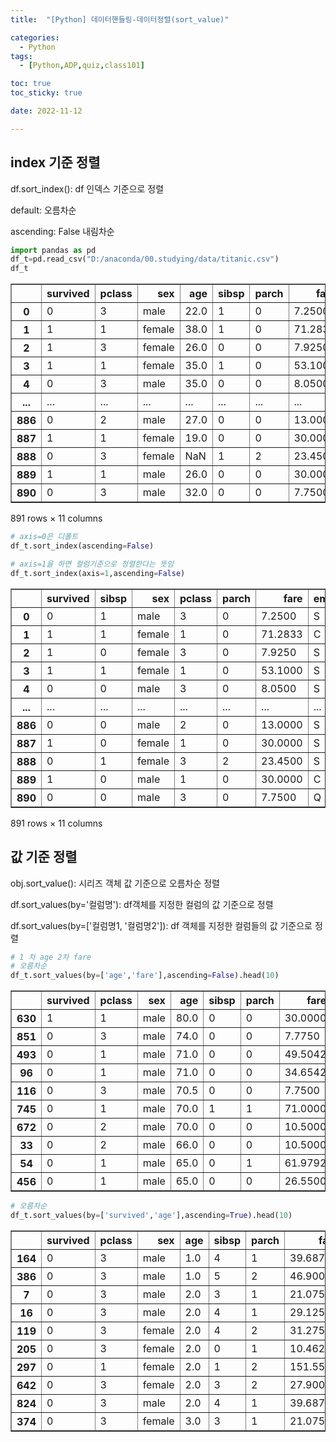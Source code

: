 ```yaml
---
title:  "[Python] 데이터핸들링-데이터정렬(sort_value)" 

categories:
  - Python
tags:
  - [Python,ADP,quiz,class101]

toc: true
toc_sticky: true

date: 2022-11-12

---
```

## index 기준 정렬

df.sort_index(): df 인덱스 기준으로 정렬

default: 오름차순

ascending: False 내림차순


```python
import pandas as pd
df_t=pd.read_csv("D:/anaconda/00.studying/data/titanic.csv")
df_t
```




<div>
<style scoped>
    .dataframe tbody tr th:only-of-type {
        vertical-align: middle;
    }

    .dataframe tbody tr th {
        vertical-align: top;
    }

    .dataframe thead th {
        text-align: right;
    }
</style>
<table border="1" class="dataframe">
  <thead>
    <tr style="text-align: right;">
      <th></th>
      <th>survived</th>
      <th>pclass</th>
      <th>sex</th>
      <th>age</th>
      <th>sibsp</th>
      <th>parch</th>
      <th>fare</th>
      <th>embarked</th>
      <th>class</th>
      <th>adult_male</th>
      <th>embark_town</th>
    </tr>
  </thead>
  <tbody>
    <tr>
      <th>0</th>
      <td>0</td>
      <td>3</td>
      <td>male</td>
      <td>22.0</td>
      <td>1</td>
      <td>0</td>
      <td>7.2500</td>
      <td>S</td>
      <td>Third</td>
      <td>True</td>
      <td>Southampton</td>
    </tr>
    <tr>
      <th>1</th>
      <td>1</td>
      <td>1</td>
      <td>female</td>
      <td>38.0</td>
      <td>1</td>
      <td>0</td>
      <td>71.2833</td>
      <td>C</td>
      <td>First</td>
      <td>False</td>
      <td>Cherbourg</td>
    </tr>
    <tr>
      <th>2</th>
      <td>1</td>
      <td>3</td>
      <td>female</td>
      <td>26.0</td>
      <td>0</td>
      <td>0</td>
      <td>7.9250</td>
      <td>S</td>
      <td>Third</td>
      <td>False</td>
      <td>Southampton</td>
    </tr>
    <tr>
      <th>3</th>
      <td>1</td>
      <td>1</td>
      <td>female</td>
      <td>35.0</td>
      <td>1</td>
      <td>0</td>
      <td>53.1000</td>
      <td>S</td>
      <td>First</td>
      <td>False</td>
      <td>Southampton</td>
    </tr>
    <tr>
      <th>4</th>
      <td>0</td>
      <td>3</td>
      <td>male</td>
      <td>35.0</td>
      <td>0</td>
      <td>0</td>
      <td>8.0500</td>
      <td>S</td>
      <td>Third</td>
      <td>True</td>
      <td>Southampton</td>
    </tr>
    <tr>
      <th>...</th>
      <td>...</td>
      <td>...</td>
      <td>...</td>
      <td>...</td>
      <td>...</td>
      <td>...</td>
      <td>...</td>
      <td>...</td>
      <td>...</td>
      <td>...</td>
      <td>...</td>
    </tr>
    <tr>
      <th>886</th>
      <td>0</td>
      <td>2</td>
      <td>male</td>
      <td>27.0</td>
      <td>0</td>
      <td>0</td>
      <td>13.0000</td>
      <td>S</td>
      <td>Second</td>
      <td>True</td>
      <td>Southampton</td>
    </tr>
    <tr>
      <th>887</th>
      <td>1</td>
      <td>1</td>
      <td>female</td>
      <td>19.0</td>
      <td>0</td>
      <td>0</td>
      <td>30.0000</td>
      <td>S</td>
      <td>First</td>
      <td>False</td>
      <td>Southampton</td>
    </tr>
    <tr>
      <th>888</th>
      <td>0</td>
      <td>3</td>
      <td>female</td>
      <td>NaN</td>
      <td>1</td>
      <td>2</td>
      <td>23.4500</td>
      <td>S</td>
      <td>Third</td>
      <td>False</td>
      <td>Southampton</td>
    </tr>
    <tr>
      <th>889</th>
      <td>1</td>
      <td>1</td>
      <td>male</td>
      <td>26.0</td>
      <td>0</td>
      <td>0</td>
      <td>30.0000</td>
      <td>C</td>
      <td>First</td>
      <td>True</td>
      <td>Cherbourg</td>
    </tr>
    <tr>
      <th>890</th>
      <td>0</td>
      <td>3</td>
      <td>male</td>
      <td>32.0</td>
      <td>0</td>
      <td>0</td>
      <td>7.7500</td>
      <td>Q</td>
      <td>Third</td>
      <td>True</td>
      <td>Queenstown</td>
    </tr>
  </tbody>
</table>
<p>891 rows × 11 columns</p>
</div>




```python
# axis=0은 디폴트 
df_t.sort_index(ascending=False)
```


```python
# axis=1을 하면 컬럼기준으로 정렬한다는 뜻임 
df_t.sort_index(axis=1,ascending=False)
```




<div>
<style scoped>
    .dataframe tbody tr th:only-of-type {
        vertical-align: middle;
    }

    .dataframe tbody tr th {
        vertical-align: top;
    }

    .dataframe thead th {
        text-align: right;
    }
</style>
<table border="1" class="dataframe">
  <thead>
    <tr style="text-align: right;">
      <th></th>
      <th>survived</th>
      <th>sibsp</th>
      <th>sex</th>
      <th>pclass</th>
      <th>parch</th>
      <th>fare</th>
      <th>embarked</th>
      <th>embark_town</th>
      <th>class</th>
      <th>age</th>
      <th>adult_male</th>
    </tr>
  </thead>
  <tbody>
    <tr>
      <th>0</th>
      <td>0</td>
      <td>1</td>
      <td>male</td>
      <td>3</td>
      <td>0</td>
      <td>7.2500</td>
      <td>S</td>
      <td>Southampton</td>
      <td>Third</td>
      <td>22.0</td>
      <td>True</td>
    </tr>
    <tr>
      <th>1</th>
      <td>1</td>
      <td>1</td>
      <td>female</td>
      <td>1</td>
      <td>0</td>
      <td>71.2833</td>
      <td>C</td>
      <td>Cherbourg</td>
      <td>First</td>
      <td>38.0</td>
      <td>False</td>
    </tr>
    <tr>
      <th>2</th>
      <td>1</td>
      <td>0</td>
      <td>female</td>
      <td>3</td>
      <td>0</td>
      <td>7.9250</td>
      <td>S</td>
      <td>Southampton</td>
      <td>Third</td>
      <td>26.0</td>
      <td>False</td>
    </tr>
    <tr>
      <th>3</th>
      <td>1</td>
      <td>1</td>
      <td>female</td>
      <td>1</td>
      <td>0</td>
      <td>53.1000</td>
      <td>S</td>
      <td>Southampton</td>
      <td>First</td>
      <td>35.0</td>
      <td>False</td>
    </tr>
    <tr>
      <th>4</th>
      <td>0</td>
      <td>0</td>
      <td>male</td>
      <td>3</td>
      <td>0</td>
      <td>8.0500</td>
      <td>S</td>
      <td>Southampton</td>
      <td>Third</td>
      <td>35.0</td>
      <td>True</td>
    </tr>
    <tr>
      <th>...</th>
      <td>...</td>
      <td>...</td>
      <td>...</td>
      <td>...</td>
      <td>...</td>
      <td>...</td>
      <td>...</td>
      <td>...</td>
      <td>...</td>
      <td>...</td>
      <td>...</td>
    </tr>
    <tr>
      <th>886</th>
      <td>0</td>
      <td>0</td>
      <td>male</td>
      <td>2</td>
      <td>0</td>
      <td>13.0000</td>
      <td>S</td>
      <td>Southampton</td>
      <td>Second</td>
      <td>27.0</td>
      <td>True</td>
    </tr>
    <tr>
      <th>887</th>
      <td>1</td>
      <td>0</td>
      <td>female</td>
      <td>1</td>
      <td>0</td>
      <td>30.0000</td>
      <td>S</td>
      <td>Southampton</td>
      <td>First</td>
      <td>19.0</td>
      <td>False</td>
    </tr>
    <tr>
      <th>888</th>
      <td>0</td>
      <td>1</td>
      <td>female</td>
      <td>3</td>
      <td>2</td>
      <td>23.4500</td>
      <td>S</td>
      <td>Southampton</td>
      <td>Third</td>
      <td>NaN</td>
      <td>False</td>
    </tr>
    <tr>
      <th>889</th>
      <td>1</td>
      <td>0</td>
      <td>male</td>
      <td>1</td>
      <td>0</td>
      <td>30.0000</td>
      <td>C</td>
      <td>Cherbourg</td>
      <td>First</td>
      <td>26.0</td>
      <td>True</td>
    </tr>
    <tr>
      <th>890</th>
      <td>0</td>
      <td>0</td>
      <td>male</td>
      <td>3</td>
      <td>0</td>
      <td>7.7500</td>
      <td>Q</td>
      <td>Queenstown</td>
      <td>Third</td>
      <td>32.0</td>
      <td>True</td>
    </tr>
  </tbody>
</table>
<p>891 rows × 11 columns</p>
</div>



## 값 기준 정렬
obj.sort_value(): 시리즈 객체 값 기준으로 오름차순 정렬

df.sort_values(by='컬럼명'): df객체를 지정한 컬럼의 값 기준으로 정렬

df.sort_values(by=['컬럼명1, '컬럼명2']): df 객체를 지정한 컬럼들의 값 기준으로 정렬 


```python
# 1 차 age 2차 fare
# 오름차순
df_t.sort_values(by=['age','fare'],ascending=False).head(10)
```




<div>
<style scoped>
    .dataframe tbody tr th:only-of-type {
        vertical-align: middle;
    }

    .dataframe tbody tr th {
        vertical-align: top;
    }

    .dataframe thead th {
        text-align: right;
    }
</style>
<table border="1" class="dataframe">
  <thead>
    <tr style="text-align: right;">
      <th></th>
      <th>survived</th>
      <th>pclass</th>
      <th>sex</th>
      <th>age</th>
      <th>sibsp</th>
      <th>parch</th>
      <th>fare</th>
      <th>embarked</th>
      <th>class</th>
      <th>adult_male</th>
      <th>embark_town</th>
    </tr>
  </thead>
  <tbody>
    <tr>
      <th>630</th>
      <td>1</td>
      <td>1</td>
      <td>male</td>
      <td>80.0</td>
      <td>0</td>
      <td>0</td>
      <td>30.0000</td>
      <td>S</td>
      <td>First</td>
      <td>True</td>
      <td>Southampton</td>
    </tr>
    <tr>
      <th>851</th>
      <td>0</td>
      <td>3</td>
      <td>male</td>
      <td>74.0</td>
      <td>0</td>
      <td>0</td>
      <td>7.7750</td>
      <td>S</td>
      <td>Third</td>
      <td>True</td>
      <td>Southampton</td>
    </tr>
    <tr>
      <th>493</th>
      <td>0</td>
      <td>1</td>
      <td>male</td>
      <td>71.0</td>
      <td>0</td>
      <td>0</td>
      <td>49.5042</td>
      <td>C</td>
      <td>First</td>
      <td>True</td>
      <td>Cherbourg</td>
    </tr>
    <tr>
      <th>96</th>
      <td>0</td>
      <td>1</td>
      <td>male</td>
      <td>71.0</td>
      <td>0</td>
      <td>0</td>
      <td>34.6542</td>
      <td>C</td>
      <td>First</td>
      <td>True</td>
      <td>Cherbourg</td>
    </tr>
    <tr>
      <th>116</th>
      <td>0</td>
      <td>3</td>
      <td>male</td>
      <td>70.5</td>
      <td>0</td>
      <td>0</td>
      <td>7.7500</td>
      <td>Q</td>
      <td>Third</td>
      <td>True</td>
      <td>Queenstown</td>
    </tr>
    <tr>
      <th>745</th>
      <td>0</td>
      <td>1</td>
      <td>male</td>
      <td>70.0</td>
      <td>1</td>
      <td>1</td>
      <td>71.0000</td>
      <td>S</td>
      <td>First</td>
      <td>True</td>
      <td>Southampton</td>
    </tr>
    <tr>
      <th>672</th>
      <td>0</td>
      <td>2</td>
      <td>male</td>
      <td>70.0</td>
      <td>0</td>
      <td>0</td>
      <td>10.5000</td>
      <td>S</td>
      <td>Second</td>
      <td>True</td>
      <td>Southampton</td>
    </tr>
    <tr>
      <th>33</th>
      <td>0</td>
      <td>2</td>
      <td>male</td>
      <td>66.0</td>
      <td>0</td>
      <td>0</td>
      <td>10.5000</td>
      <td>S</td>
      <td>Second</td>
      <td>True</td>
      <td>Southampton</td>
    </tr>
    <tr>
      <th>54</th>
      <td>0</td>
      <td>1</td>
      <td>male</td>
      <td>65.0</td>
      <td>0</td>
      <td>1</td>
      <td>61.9792</td>
      <td>C</td>
      <td>First</td>
      <td>True</td>
      <td>Cherbourg</td>
    </tr>
    <tr>
      <th>456</th>
      <td>0</td>
      <td>1</td>
      <td>male</td>
      <td>65.0</td>
      <td>0</td>
      <td>0</td>
      <td>26.5500</td>
      <td>S</td>
      <td>First</td>
      <td>True</td>
      <td>Southampton</td>
    </tr>
  </tbody>
</table>
</div>




```python
# 오름차순
df_t.sort_values(by=['survived','age'],ascending=True).head(10)
```




<div>
<style scoped>
    .dataframe tbody tr th:only-of-type {
        vertical-align: middle;
    }

    .dataframe tbody tr th {
        vertical-align: top;
    }

    .dataframe thead th {
        text-align: right;
    }
</style>
<table border="1" class="dataframe">
  <thead>
    <tr style="text-align: right;">
      <th></th>
      <th>survived</th>
      <th>pclass</th>
      <th>sex</th>
      <th>age</th>
      <th>sibsp</th>
      <th>parch</th>
      <th>fare</th>
      <th>embarked</th>
      <th>class</th>
      <th>adult_male</th>
      <th>embark_town</th>
    </tr>
  </thead>
  <tbody>
    <tr>
      <th>164</th>
      <td>0</td>
      <td>3</td>
      <td>male</td>
      <td>1.0</td>
      <td>4</td>
      <td>1</td>
      <td>39.6875</td>
      <td>S</td>
      <td>Third</td>
      <td>False</td>
      <td>Southampton</td>
    </tr>
    <tr>
      <th>386</th>
      <td>0</td>
      <td>3</td>
      <td>male</td>
      <td>1.0</td>
      <td>5</td>
      <td>2</td>
      <td>46.9000</td>
      <td>S</td>
      <td>Third</td>
      <td>False</td>
      <td>Southampton</td>
    </tr>
    <tr>
      <th>7</th>
      <td>0</td>
      <td>3</td>
      <td>male</td>
      <td>2.0</td>
      <td>3</td>
      <td>1</td>
      <td>21.0750</td>
      <td>S</td>
      <td>Third</td>
      <td>False</td>
      <td>Southampton</td>
    </tr>
    <tr>
      <th>16</th>
      <td>0</td>
      <td>3</td>
      <td>male</td>
      <td>2.0</td>
      <td>4</td>
      <td>1</td>
      <td>29.1250</td>
      <td>Q</td>
      <td>Third</td>
      <td>False</td>
      <td>Queenstown</td>
    </tr>
    <tr>
      <th>119</th>
      <td>0</td>
      <td>3</td>
      <td>female</td>
      <td>2.0</td>
      <td>4</td>
      <td>2</td>
      <td>31.2750</td>
      <td>S</td>
      <td>Third</td>
      <td>False</td>
      <td>Southampton</td>
    </tr>
    <tr>
      <th>205</th>
      <td>0</td>
      <td>3</td>
      <td>female</td>
      <td>2.0</td>
      <td>0</td>
      <td>1</td>
      <td>10.4625</td>
      <td>S</td>
      <td>Third</td>
      <td>False</td>
      <td>Southampton</td>
    </tr>
    <tr>
      <th>297</th>
      <td>0</td>
      <td>1</td>
      <td>female</td>
      <td>2.0</td>
      <td>1</td>
      <td>2</td>
      <td>151.5500</td>
      <td>S</td>
      <td>First</td>
      <td>False</td>
      <td>Southampton</td>
    </tr>
    <tr>
      <th>642</th>
      <td>0</td>
      <td>3</td>
      <td>female</td>
      <td>2.0</td>
      <td>3</td>
      <td>2</td>
      <td>27.9000</td>
      <td>S</td>
      <td>Third</td>
      <td>False</td>
      <td>Southampton</td>
    </tr>
    <tr>
      <th>824</th>
      <td>0</td>
      <td>3</td>
      <td>male</td>
      <td>2.0</td>
      <td>4</td>
      <td>1</td>
      <td>39.6875</td>
      <td>S</td>
      <td>Third</td>
      <td>False</td>
      <td>Southampton</td>
    </tr>
    <tr>
      <th>374</th>
      <td>0</td>
      <td>3</td>
      <td>female</td>
      <td>3.0</td>
      <td>3</td>
      <td>1</td>
      <td>21.0750</td>
      <td>S</td>
      <td>Third</td>
      <td>False</td>
      <td>Southampton</td>
    </tr>
  </tbody>
</table>
</div>



